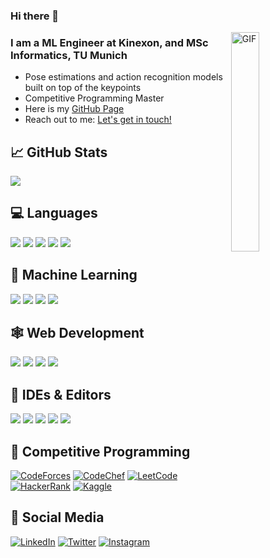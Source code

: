 ### Hi there 👋

</p>

<img align="right" width = 30% alt="GIF" src="https://media.tenor.com/flflC6GFzO8AAAAM/sultan-alrefaei-programmer.gif" />

### I am a ML Engineer at Kinexon, and MSc Informatics, TU Munich
- Pose estimations and action recognition models built on top of the keypoints
- Competitive Programming Master
- Here is my [GitHub Page](https://metehkaya.github.io/)
- Reach out to me: [Let's get in touch!](https://www.linkedin.com/in/kayametehan/)

## &#x1f4c8; GitHub Stats
<p><img src="https://github-readme-streak-stats.herokuapp.com/?user=metehkaya" /></p>
</a>

</a>

## 💻 Languages
<p float="left">
  <img src="https://img.shields.io/badge/c++-%2300599C.svg?style=for-the-badge&logo=c%2B%2B&logoColor=white"/>
  <img src="https://img.shields.io/badge/python-3670A0?style=for-the-badge&logo=python&logoColor=yellow"/>
  <img src="https://img.shields.io/badge/java-%23ED8B00.svg?style=for-the-badge&logo=openjdk&logoColor=white"/>
  <img src="https://img.shields.io/badge/go-%2300ADD8.svg?style=for-the-badge&logo=go&logoColor=white"/>
  <img src="https://img.shields.io/badge/r-%23276DC3.svg?style=for-the-badge&logo=r&logoColor=white"/>

## 🤖 Machine Learning
<p float="left">
  <img src="https://img.shields.io/badge/PyTorch-%23EE4C2C.svg?style=for-the-badge&logo=PyTorch&logoColor=white"/>
  <img src="https://img.shields.io/badge/TensorFlow-FF6F00?style=for-the-badge&logo=TensorFlow&logoColor=white"/>
  <img src="https://img.shields.io/badge/Keras-%23D00000.svg?style=for-the-badge&logo=Keras&logoColor=white"/>
  <img src="https://img.shields.io/badge/scikit--learn-%23F7931E.svg?style=for-the-badge&logo=scikit-learn&logoColor=blue"/>

## 🕸 Web Development
<p float="left">
  <img src="https://img.shields.io/badge/html5-%23E34F26.svg?style=for-the-badge&logo=html5&logoColor=white"/>
  <img src="https://img.shields.io/badge/css3-%231572B6.svg?style=for-the-badge&logo=css3&logoColor=white"/>
  <img src="https://img.shields.io/badge/javascript-%23323330.svg?style=for-the-badge&logo=javascript&logoColor=%23F7DF1E"/>
  <img src="https://img.shields.io/badge/php-%23777BB4.svg?style=for-the-badge&logo=php&logoColor=white"/>

## 🔧 IDEs & Editors
<p float="left">
  <img src="https://img.shields.io/badge/pycharm-143?style=for-the-badge&logo=pycharm&logoColor=green&color=black"/>
  <img src="https://img.shields.io/badge/Eclipse-FE7A16.svg?style=for-the-badge&logo=Eclipse&logoColor=purple&color=orange"/>
  <img src="https://img.shields.io/badge/Visual%20Studio%20Code-0078d7.svg?style=for-the-badge&logo=visual-studio-code&logoColor=white"/>
  <img src="https://img.shields.io/badge/IntelliJIDEA-000000.svg?style=for-the-badge&logo=intellij-idea&logoColor=white"/>
  <img src="https://img.shields.io/badge/jupyter-%23FA0F00.svg?style=for-the-badge&logo=jupyter&logoColor=gray&color=red"/>

## 🏁 Competitive Programming
<p float="left">
<a href="https://codeforces.com/profile/Mefarnis"><img src="https://img.shields.io/badge/Codeforces-445f9d?style=for-the-badge&logo=Codeforces&logoColor=yellow" alt="CodeForces" /></a>
<a href="https://www.codechef.com/users/mefarnis"><img src="https://img.shields.io/badge/CodeChef-%23964B00.svg?style=for-the-badge&logo=CodeChef&logoColor=white" alt="CodeChef" /></a>
<a href="https://leetcode.com/mefarnis/"><img src="https://img.shields.io/badge/LeetCode-000000?style=for-the-badge&logo=LeetCode&logoColor=#d16c06" alt="LeetCode" /></a>
<a href="https://www.hackerrank.com/SoloTurk"><img src="https://img.shields.io/badge/-Hackerrank-2EC866?style=for-the-badge&logo=HackerRank&logoColor=black" alt="HackerRank" /></a>
<a href="https://www.kaggle.com/mefarnis"><img src="https://img.shields.io/badge/Kaggle-035a7d?style=for-the-badge&logo=kaggle&logoColor=white" alt="Kaggle" /></a>

## 📱 Social Media
<p float="left">
<a href="https://www.linkedin.com/in/kayametehan/"><img src="https://img.shields.io/badge/linkedin-%230077B5.svg?&style=for-the-badge&logo=linkedin&logoColor=white" alt="LinkedIn" /></a>
<a href="https://twitter.com/Mefarnis"><img src="https://img.shields.io/badge/Twitter-1DA1F2?style=for-the-badge&logo=twitter&logoColor=white" alt="Twitter" /></a>
<a href="https://www.instagram.com/metehkaya"><img src="https://img.shields.io/badge/Instagram-%23E4405F.svg?style=for-the-badge&logo=Instagram&logoColor=white" alt="Instagram" /></a>

</p>
